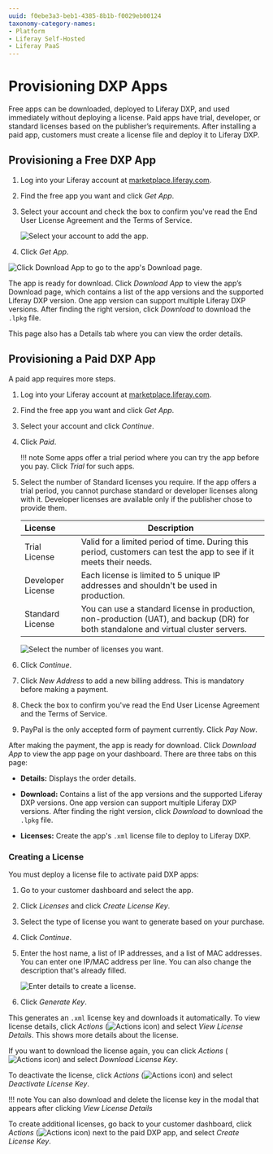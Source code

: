 ```yaml
---
uuid: f0ebe3a3-beb1-4385-8b1b-f0029eb00124
taxonomy-category-names:
- Platform
- Liferay Self-Hosted
- Liferay PaaS
---
```


# Provisioning DXP Apps

Free apps can be downloaded, deployed to Liferay DXP, and used immediately without deploying a license. Paid apps have trial, developer, or standard licenses based on the publisher’s requirements. After installing a paid app, customers must create a license file and deploy it to Liferay DXP. 

## Provisioning a Free DXP App

1. Log into your Liferay account at [marketplace.liferay.com](https://marketplace.liferay.com).

1. Find the free app you want and click *Get App*.

1. Select your account and check the box to confirm you've read the End User License Agreement and the Terms of Service.

   ![Select your account to add the app.](./provisioning-dxp-apps/images/01.png)

1. Click *Get App*.

![Click Download App to go to the app's Download page.](./provisioning-dxp-apps/images/02.png)

The app is ready for download. Click *Download App* to view the app’s Download page, which contains a list of the app versions and the supported Liferay DXP version. One app version can support multiple Liferay DXP versions. After finding the right version, click *Download* to download the `.lpkg` file.

This page also has a Details tab where you can view the order details.

## Provisioning a Paid DXP App

A paid app requires more steps.

1. Log into your Liferay account at [marketplace.liferay.com](https://marketplace.liferay.com).

1. Find the free app you want and click *Get App*.

1. Select your account and click *Continue*.

1. Click *Paid*.

   !!! note
       Some apps offer a trial period where you can try the app before you pay. Click *Trial* for such apps.

1. Select the number of Standard licenses you require. If the app offers a trial period, you cannot purchase standard or developer licenses along with it. Developer licenses are available only if the publisher chose to provide them.

   | License           | Description                                                                                                                          |
   |:------------------|--------------------------------------------------------------------------------------------------------------------------------------|
   | Trial License     | Valid for a limited period of time. During this period, customers can test the app to see if it meets their needs.                   |
   | Developer License | Each license is limited to 5 unique IP addresses and shouldn't be used in production.                                                |
   | Standard License  | You can use a standard license in production, non-production (UAT), and backup (DR) for both standalone and virtual cluster servers. |

   ![Select the number of licenses you want.](./provisioning-dxp-apps/images/03.png)

1. Click *Continue*.

1. Click *New Address* to add a new billing address. This is mandatory before making a payment.

1. Check the box to confirm you've read the End User License Agreement and the Terms of Service.

1. PayPal is the only accepted form of payment currently. Click *Pay Now*.

After making the payment, the app is ready for download. Click *Download App* to view the app page on your dashboard. There are three tabs on this page:

- **Details:** Displays the order details.

- **Download:** Contains a list of the app versions and the supported Liferay DXP versions. One app version can support multiple Liferay DXP versions. After finding the right version, click *Download* to download the `.lpkg` file. 

- **Licenses:** Create the app's `.xml` license file to deploy to Liferay DXP.

### Creating a License

You must deploy a license file to activate paid DXP apps:

1. Go to your customer dashboard and select the app.

1. Click *Licenses* and click *Create License Key*.

1. Select the type of license you want to generate based on your purchase.

1. Click *Continue*.

1. Enter the host name, a list of IP addresses, and a list of MAC addresses. You can enter one IP/MAC address per line. You can also change the description that's already filled.

   ![Enter details to create a license.](./provisioning-dxp-apps/images/03.png)

1. Click *Generate Key*.

This generates an `.xml` license key and downloads it automatically. To view license details, click *Actions* (![Actions icon](../../images/icon-actions.png)) and select *View License Details*. This shows more details about the license.

If you want to download the license again, you can click *Actions* (![Actions icon](../../images/icon-actions.png)) and select *Download License Key*.

To deactivate the license, click *Actions* (![Actions icon](../../images/icon-actions.png)) and select *Deactivate License Key*.

!!! note
    You can also download and delete the license key in the modal that appears after clicking *View License Details*

To create additional licenses, go back to your customer dashboard, click *Actions* (![Actions icon](../../images/icon-actions.png)) next to the paid DXP app, and select *Create License Key*.